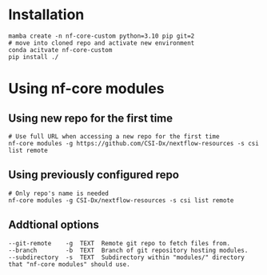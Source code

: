 # Installation

```
mamba create -n nf-core-custom python=3.10 pip git=2
# move into cloned repo and activate new environment
conda acitvate nf-core-custom
pip install ./
```

# Using nf-core modules

## Using new repo for the first time

```
# Use full URL when accessing a new repo for the first time
nf-core modules -g https://github.com/CSI-Dx/nextflow-resources -s csi list remote
```

## Using previously configured repo
```
# Only repo's name is needed
nf-core modules -g CSI-Dx/nextflow-resources -s csi list remote
```

## Addtional options
```
--git-remote    -g  TEXT  Remote git repo to fetch files from.
--branch        -b  TEXT  Branch of git repository hosting modules.
--subdirectory  -s  TEXT  Subdirectory within "modules/" directory that "nf-core modules" should use.
```
